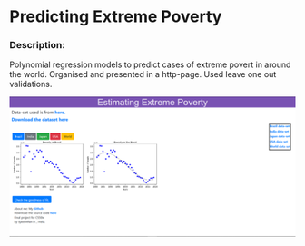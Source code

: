 # Predicting Extreme Poverty
### Description:
Polynomial regression models to predict cases of extreme povert in around the world.
Organised and presented in a http-page. Used leave one out validations.

![Screenshot of http file](Capture2.PNG "Project screengrab")
